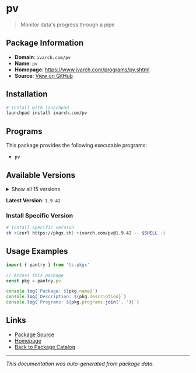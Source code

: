 # pv

> Monitor data's progress through a pipe

## Package Information

- **Domain**: `ivarch.com/pv`
- **Name**: `pv`
- **Homepage**: https://www.ivarch.com/programs/pv.shtml
- **Source**: [View on GitHub](https://github.com/pkgxdev/pantry/tree/main/projects/ivarch.com/pv/package.yml)

## Installation

```bash
# Install with launchpad
launchpad install ivarch.com/pv
```

## Programs

This package provides the following executable programs:

- `pv`

## Available Versions

<details>
<summary>Show all 15 versions</summary>

- `1.9.42`, `1.9.34`, `1.9.31`, `1.9.27`, `1.9.25`
- `1.9.24`, `1.9.15`, `1.9.7`, `1.9.0`, `1.8.14`
- `1.8.13`, `1.8.12`, `1.8.10`, `1.8.9`, `1.8.5`

</details>

**Latest Version**: `1.9.42`

### Install Specific Version

```bash
# Install specific version
sh <(curl https://pkgx.sh) +ivarch.com/pv@1.9.42 -- $SHELL -i
```

## Usage Examples

```typescript
import { pantry } from 'ts-pkgx'

// Access this package
const pkg = pantry.pv

console.log(`Package: ${pkg.name}`)
console.log(`Description: ${pkg.description}`)
console.log(`Programs: ${pkg.programs.join(', ')}`)
```

## Links

- [Package Source](https://github.com/pkgxdev/pantry/tree/main/projects/ivarch.com/pv/package.yml)
- [Homepage](https://www.ivarch.com/programs/pv.shtml)
- [Back to Package Catalog](../../../package-catalog.md)

---

*This documentation was auto-generated from package data.*
